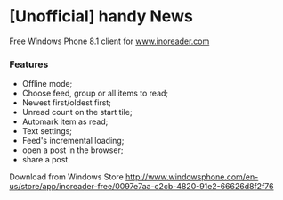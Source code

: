 # [Unofficial] handy News
Free Windows Phone 8.1 client for www.inoreader.com

### Features
- Offline mode;
- Choose feed, group or all items to read;
- Newest first/oldest first;
- Unread count on the start tile;
- Automark item as read;
- Text settings;
- Feed's incremental loading;
- open a post in the browser;
- share a post.

Download from Windows Store http://www.windowsphone.com/en-us/store/app/inoreader-free/0097e7aa-c2cb-4820-91e2-66626d8f2f76

